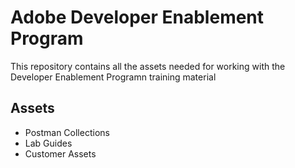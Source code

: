 # Adobe Developer Enablement Program

This repository contains all the assets needed for working with the Developer Enablement Programn training material


## Assets

- Postman Collections
- Lab Guides
- Customer Assets


